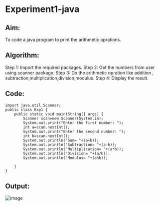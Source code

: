 # Experiment1-java
## Aim:
To code a java program to print the arithmetic oprations.

## Algorithm:
Step 1:
Import the required packages.
Step 2:
Get the numbers from user using scanner package.
Step 3:
Do the arithmetic opration like addition , subtraction,multiplication,division,modulus.
Step 4:
Display the result.
## Code:
```
import java.util.Scanner;
public class Exp1 {
    public static void main(String[] args) {
        Scanner scan=new Scanner(System.in);
        System.out.print("Enter the first number: ");
        int a=scan.nextInt();
        System.out.print("Enter the second number: ");
        int b=scan.nextInt();
        System.out.println("Sum= "+(a+b));
        System.out.println("Subtraction= "+(a-b));
        System.out.println("Multiplication= "+(a*b));
        System.out.println("Division= "+(a/b));
        System.out.println("Modulus= "+(a%b));

    }
}
```
## Output:
![image](https://github.com/Archana2003-Jkumar/Experiment1-java/assets/93427594/12f05707-db1d-49bc-9878-04f0d708b044)


